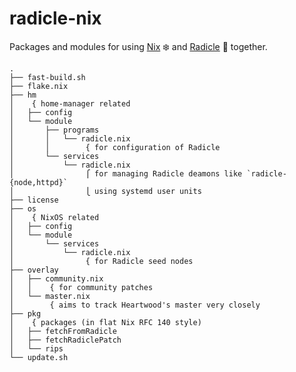 # radicle-nix

Packages and modules for using [Nix][nix] ❄️ and [Radicle][radicle] 👾 together.

<!-- `$ tree --noreport --info --gitfile=.treeignore` as text -->

```text
.
├── fast-build.sh
├── flake.nix
├── hm
│    { home-manager related
│   ├── config
│   └── module
│       ├── programs
│       │   └── radicle.nix
│       │        { for configuration of Radicle
│       └── services
│           └── radicle.nix
│                ⎧ for managing Radicle deamons like `radicle-{node,httpd}`
│                ⎩ using systemd user units
├── license
├── os
│    { NixOS related
│   ├── config
│   └── module
│       └── services
│           └── radicle.nix
│                { for Radicle seed nodes
├── overlay
│   ├── community.nix
│   │    { for community patches
│   └── master.nix
│        { aims to track Heartwood's master very closely
├── pkg
│    { packages (in flat Nix RFC 140 style)
│   ├── fetchFromRadicle
│   ├── fetchRadiclePatch
│   └── rips
└── update.sh
```

[nix]: https://nixos.org
[radicle]: https://radicle.xyz
